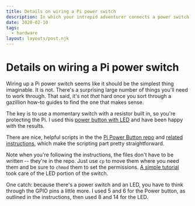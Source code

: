 ```yaml
---
title: Details on wiring a Pi power switch
description: In which your intrepid adventurer connects a power switch
date: 2020-02-10
tags:
  - hardware
layout: layouts/post.njk
---
```


# Details on wiring a Pi power switch
Wiring up a Pi power switch seems like it should be the simplest thing imaginable. It is not. There's a surprising large number of things you'll need to work through. That said, it's not *that* hard once you sort through a gazillion how-to guides to find the one that makes sense. 

The key is to use a momentary switch with a resistor built in, so you're protecting the Pi. I used this [power button with LED](https://amzn.to/3bqPrQs) and have been happy with the results. 

There are nice, helpful scripts in the the [Pi Power Button repo](https://github.com/Howchoo/pi-power-button) and 
[related instructions](https://howchoo.com/g/mwnlytk3zmm/how-to-add-a-power-button-to-your-raspberry-pi), which make the scripting part pretty straightforward.

Note when you're following the instructions, the files don't have to be written -- they're in the repo. Just use `cp` to move them where you need them and be sure to `chmod` them to set the permissions.
[A simple tutorial](https://howchoo.com/g/ytzjyzy4m2e/build-a-simple-raspberry-pi-led-power-status-indicator) 
took care of the LED portion of the switch. 

One catch: because there's a power switch and an LED, you have to think through the GPIO pins a little more. I used 5 and 6 for the Power button, as outlined in the instructions, then used 8 and 14 for the LED.